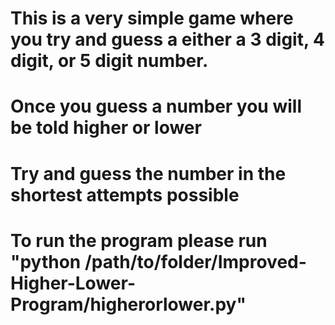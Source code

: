  # This is a very simple game where you try and guess a either a 3 digit, 4 digit, or 5 digit number.
 # Once you guess a number you will be told higher or lower
 # Try and guess the number in the shortest attempts possible
 # To run the program please run "python /path/to/folder/Improved-Higher-Lower-Program/higherorlower.py"
